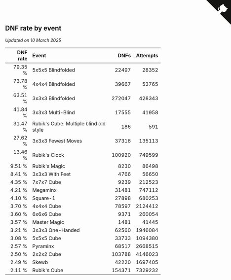 ## DNF rate by event

*Updated on 10 March 2025*

| DNF rate | Event | DNFs | Attempts |
| ---: | :--- | ---: | ---: |
| 79.35 % | 5x5x5 Blindfolded | 22497 | 28352 |
| 73.78 % | 4x4x4 Blindfolded | 39667 | 53765 |
| 63.51 % | 3x3x3 Blindfolded | 272047 | 428343 |
| 41.84 % | 3x3x3 Multi-Blind | 17555 | 41958 |
| 31.47 % | Rubik's Cube: Multiple blind old style | 186 | 591 |
| 27.62 % | 3x3x3 Fewest Moves | 37316 | 135113 |
| 13.46 % | Rubik's Clock | 100920 | 749599 |
| 9.51 % | Rubik's Magic | 8230 | 86498 |
| 8.41 % | 3x3x3 With Feet | 4766 | 56650 |
| 4.35 % | 7x7x7 Cube | 9239 | 212523 |
| 4.21 % | Megaminx | 31481 | 747112 |
| 4.10 % | Square-1 | 27898 | 680253 |
| 3.70 % | 4x4x4 Cube | 78597 | 2124412 |
| 3.60 % | 6x6x6 Cube | 9371 | 260054 |
| 3.57 % | Master Magic | 1481 | 41445 |
| 3.21 % | 3x3x3 One-Handed | 62560 | 1946084 |
| 3.08 % | 5x5x5 Cube | 33733 | 1094380 |
| 2.57 % | Pyraminx | 68517 | 2668515 |
| 2.50 % | 2x2x2 Cube | 103788 | 4146023 |
| 2.49 % | Skewb | 42220 | 1697405 |
| 2.11 % | Rubik's Cube | 154371 | 7329232 |


<a href="https://github.com/jonatanklosko/wca_statistics" class="github-corner" aria-label="View source on Github"><svg width="80" height="80" viewBox="0 0 250 250" style="fill:#151513; color:#fff; position: absolute; top: 0; border: 0; right: 0;" aria-hidden="true"><path d="M0,0 L115,115 L130,115 L142,142 L250,250 L250,0 Z"></path><path d="M128.3,109.0 C113.8,99.7 119.0,89.6 119.0,89.6 C122.0,82.7 120.5,78.6 120.5,78.6 C119.2,72.0 123.4,76.3 123.4,76.3 C127.3,80.9 125.5,87.3 125.5,87.3 C122.9,97.6 130.6,101.9 134.4,103.2" fill="currentColor" style="transform-origin: 130px 106px;" class="octo-arm"></path><path d="M115.0,115.0 C114.9,115.1 118.7,116.5 119.8,115.4 L133.7,101.6 C136.9,99.2 139.9,98.4 142.2,98.6 C133.8,88.0 127.5,74.4 143.8,58.0 C148.5,53.4 154.0,51.2 159.7,51.0 C160.3,49.4 163.2,43.6 171.4,40.1 C171.4,40.1 176.1,42.5 178.8,56.2 C183.1,58.6 187.2,61.8 190.9,65.4 C194.5,69.0 197.7,73.2 200.1,77.6 C213.8,80.2 216.3,84.9 216.3,84.9 C212.7,93.1 206.9,96.0 205.4,96.6 C205.1,102.4 203.0,107.8 198.3,112.5 C181.9,128.9 168.3,122.5 157.7,114.1 C157.9,116.9 156.7,120.9 152.7,124.9 L141.0,136.5 C139.8,137.7 141.6,141.9 141.8,141.8 Z" fill="currentColor" class="octo-body"></path></svg></a><style>.github-corner:hover .octo-arm{animation:octocat-wave 560ms ease-in-out}@keyframes octocat-wave{0%,100%{transform:rotate(0)}20%,60%{transform:rotate(-25deg)}40%,80%{transform:rotate(10deg)}}@media (max-width:500px){.github-corner:hover .octo-arm{animation:none}.github-corner .octo-arm{animation:octocat-wave 560ms ease-in-out}}</style>
